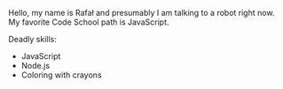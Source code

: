 Hello, my name is Rafał and presumably I am talking to a robot right now.
My favorite Code School path is JavaScript.

Deadly skills:

* JavaScript
* Node.js
* Coloring with crayons

